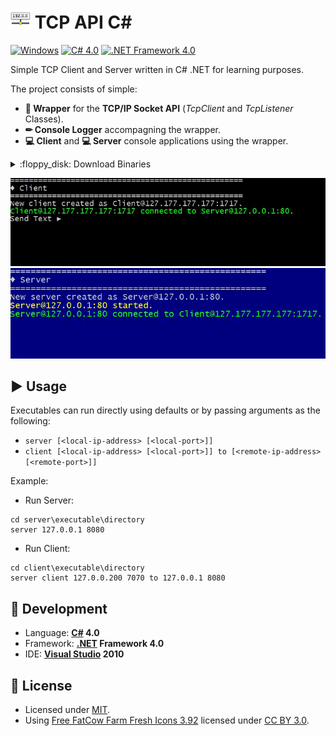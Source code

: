 # ![Icon](./icon.png) TCP API C#

[![Windows](https://img.shields.io/badge/Windows-blue?logo=windows)](https://github.com/topics/windows)
[![C# 4.0](https://img.shields.io/badge/C%23-4.0-blue?logo=c-sharp)](https://github.com/topics/csharp)
[![.NET Framework 4.0](https://img.shields.io/badge/.NET%20Framework-4.0-blue?logo=dot-net)](https://github.com/topics/dotnet)

Simple TCP Client and Server written in C# .NET for learning purposes.

The project consists of simple:
- **🎁 Wrapper** for the **TCP/IP Socket API** (_TcpClient_ and _TcpListener_ Classes).
- **✏ Console Logger** accompagning the wrapper.
- **💻 Client** and **💻 Server** console applications using the wrapper.

<details>
  <summary>:floppy_disk: Download Binaries</summary>

  - <img src="./Client/icon.ico" alt="" width="16"> [**Server.exe**](./Server/bin/Release/Server.exe?raw=true)
  - <img src="./Server/icon.ico" alt="" width="16"> [**Client.exe**](./Client/bin/Release/Client.exe?raw=true)
  - :package: [**SharedAPI.dll**](./SharedAPI/bin/Release/SharedAPI.dll?raw=true) :information_source: _Keep it alongside executables._
</details>

![Screenshot](./screenshot-client.gif?raw=true)
![Screenshot](./screenshot-server.gif?raw=true)

## :arrow_forward: Usage
Executables can run directly using defaults or by passing arguments as the following:
- `server [<local-ip-address> [<local-port>]]`
- `client [<local-ip-address> [<local-port>]] to [<remote-ip-address> [<remote-port>]]`

Example:
- Run Server:
```batch
cd server\executable\directory
server 127.0.0.1 8080
```
- Run Client:
```batch
cd client\executable\directory
server client 127.0.0.200 7070 to 127.0.0.1 8080
```

## :rocket: Development
- Language: **[C#](https://github.com/dotnet/csharplang) 4.0**
- Framework: **[.NET](https://github.com/dotnet) Framework 4.0**
- IDE: **[Visual Studio](https://github.com/microsoft) 2010**

## :page_facing_up: License
- Licensed under [MIT](./LICENSE).
- Using [Free FatCow Farm Fresh Icons 3.92](http://www.fatcow.com/free-icons) licensed under [CC BY 3.0](https://creativecommons.org/licenses/by/3.0/us).